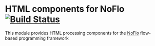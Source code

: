 HTML components for NoFlo [![Build Status](https://secure.travis-ci.org/noflo/noflo-html.png?branch=master)](https://travis-ci.org/noflo/noflo-html)
=========================

This module provides HTML processing components for the [NoFlo](http://noflojs.org/) flow-based programming framework
